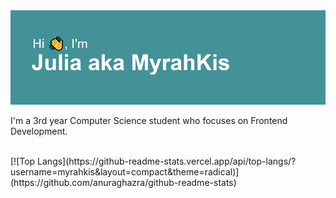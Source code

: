 <img src="header.png" alt="There should be a header but sth went wrong:(">

<p>I'm a 3rd year Computer Science student who focuses on Frontend Development.</p>
<br>
[![Top Langs](https://github-readme-stats.vercel.app/api/top-langs/?username=myrahkis&layout=compact&theme=radical)](https://github.com/anuraghazra/github-readme-stats)
